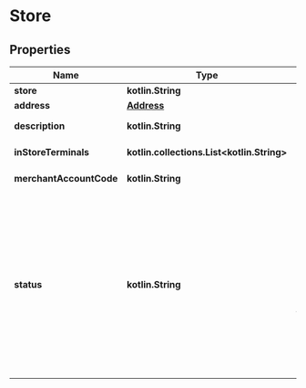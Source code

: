 
# Store

## Properties
Name | Type | Description | Notes
------------ | ------------- | ------------- | -------------
**store** | **kotlin.String** | The code of the store. | 
**address** | [**Address**](Address.md) |  |  [optional]
**description** | **kotlin.String** | The description of the store. |  [optional]
**inStoreTerminals** | **kotlin.collections.List&lt;kotlin.String&gt;** | The list of terminals assigned to the store. |  [optional]
**merchantAccountCode** | **kotlin.String** | The code of the merchant account. |  [optional]
**status** | **kotlin.String** | The status of the store:  - &#x60;PreActive&#x60;: the store has been created, but not yet activated.   - &#x60;Active&#x60;: the store has been activated. This means you can process payments for this store.   - &#x60;Inactive&#x60;: the store is currently not active.   - &#x60;InactiveWithModifications&#x60;: the store is currently not active, but payment modifications such as refunds are possible.   - &#x60;Closed&#x60;: the store has been closed.  |  [optional]



